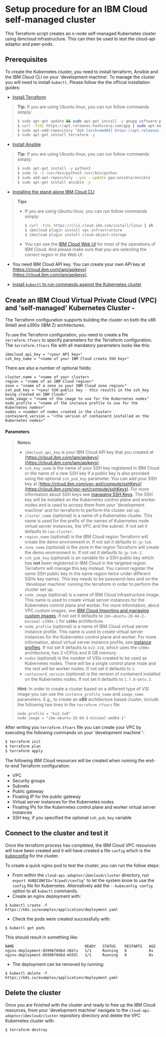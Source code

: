 # Setup procedure for an IBM Cloud self-managed cluster

This Terraform script creates an *n*-node self-managed Kubernetes cluster using ibmcloud infrastructure.
This can then be used to test the cloud-api adaptor and peer-pods.

## Prerequisites

To create the Kubernetes cluster, you need to install terraform, Ansible and the IBM Cloud CLI on your 
'development machine'. To manage the cluster you will need to install `kubectl`.
Please follow the the official installation guides:

* [Install Terraform](https://learn.hashicorp.com/tutorials/terraform/install-cli)

> **Tip:** If you are using Ubuntu linux, you can run follow commands simply:
> ```bash
> $ sudo apt-get update && sudo apt-get install -y gnupg software-properties-common curl
> $ curl -fsSL https://apt.releases.hashicorp.com/gpg | sudo apt-key add -
> $ sudo apt-add-repository "deb [arch=amd64] https://apt.releases.hashicorp.com $(lsb_release -cs) main"
> $ sudo apt-get install terraform -y
> ```

* [Install Ansible](https://docs.ansible.com/ansible/latest/installation_guide/intro_installation.html)

> **Tip:** If you are using Ubuntu linux, you can run follow commands simply:
> ```bash
> $ sudo apt-get install -y python3
> $ sudo ln -s /usr/bin/python3 /usr/bin/python
> $ sudo add-apt-repository --yes --update ppa:ansible/ansible
> $ sudo apt-get install ansible -y
> ```

* [Installing the stand-alone IBM Cloud CLI](https://cloud.ibm.com/docs/cli?topic=cli-install-ibmcloud-cli)

> **Tips**
> - If you are using Ubuntu linux, you can run follow commands simply:
>     ```bash
>     $ curl -fsSL https://clis.cloud.ibm.com/install/linux | sh
>     $ ibmcloud plugin install vpc-infrastructure
>     $ ibmcloud plugin install cloud-object-storage
>     ```
> - You can use the [IBM Cloud Web UI](https://cloud.ibm.com/vpc-ext/overview) for most of the operations of IBM Cloud.
And please make sure that you are selecting the correct region in the Web UI.
> 

* You need IBM Cloud API key. You can create your own API key at [https://cloud.ibm.com/iam/apikeys](https://cloud.ibm.com/iam/apikeys).

* [Install `kubectl` to run commands against the Kubernetes cluster](https://kubernetes.io/docs/tasks/tools/)

## Create an IBM Cloud Virtual Private Cloud (VPC) and 'self-managed' Kubernetes Cluster -

The Terraform configuration supports building the cluster on both the x86 (Intel) and s390x (IBM Z) architectures.

To use the Terraform configuration, you need to create a file `terraform.tfvars` to specify parameters for the
Terraform configuration. The `terraform.tfvars` file with all mandatory parameters looks like this:

```
ibmcloud_api_key = "<your API key>"
ssh_key_name = "<name of your IBM Cloud create SSH key>"
```

There are also a number of optional fields:
```
cluster_name = "<name of your cluster>
region = "<name of an IBM Cloud region>"
zone = "<name of a zone in your IBM Cloud zone region>"
ssh_pub_key = "<your SSH public key - this results in the ssh_key being created on IBM Cloud>"
node_image = "<name of the image to use for the Kubernetes nodes"
node_profile = "<name of the instance profile to use for the Kubernetes nodes>"
nodes = <number of nodes created in the cluster>
containerd_version = "<the version of containerd installed on the Kubernetes nodes>"
```

#### Parameters

> **Notes:**
> - `ibmcloud_api_key` is your IBM Cloud API key that you created at 
[https://cloud.ibm.com/iam/apikeys](https://cloud.ibm.com/iam/apikeys).
> - `ssh_key_name` is the name of your SSH key registered in IBM Cloud or the name of a new SSH key if a public key is
also provided using the optional `ssh_pub_key` parameter. You can add your SSH key at 
[https://cloud.ibm.com/vpc-ext/compute/sshKeys](https://cloud.ibm.com/vpc-ext/compute/sshKeys). For more information
about SSH keys see [managing SSH Keys](https://cloud.ibm.com/docs/vpc?topic=vpc-ssh-keys). The SSH key will be 
installed on the Kubernetes control plane and worker nodes and is used to access them from your 'development machine' and for terraform to perform the cluster set up.
> - `cluster_name` (optional) is a name of a Kubernetes cluster. This name is used for the prefix of the names of 
Kubernetes node virtual server instances, the VPC and the subnet. If not set it defaults to `caa-cluster`.
> - `region_name` (optional) is the IBM Cloud region Terraform will create the demo environment in. If not set it
defaults to `jp-tok`.
> - `zone_name` (optional) is the zone in the region Terraform will create the demo environment in. If not set it
defaults to `jp-tok-2`.
> - `ssh_pub_key` (optional) is an variable for a SSH public key which has **not** been registered in IBM Cloud in the
targeted region. Terraform will manage this key instead. You cannot register the same SSH public key in the same region
twice under different SSHs key names. This key needs to be password-less and on the 'developer machine' running the terraform in order to perform the cluster set up.
> - `node_image` (optional) is a name of IBM Cloud infrastructure image. This name is used to create virtual server
 instances for the Kubernetes control plane and worker. For more information, about VPC custom images, see 
 [IBM Cloud Importing and managing custom images](https://cloud.ibm.com/docs/vpc?topic=vpc-managing-images).
  If not set it defaults to `ibm-ubuntu-20-04-2-minimal-s390x-1` for **`s390x`** architecture.
> - `node_profile` (optional) is a name of IBM Cloud virtual server instance profile. This name is used to create virtual server instances for the Kubernetes control plane and worker. For more information, about virtual server instance profile, see [instance profiles](https://cloud.ibm.com/docs/vpc?topic=vpc-profiles). If not set it defaults to `bz2-2x8`, which uses the `s390x` architecture, has 2 vCPUs and 8 GB memory.
> - `nodes` (optional) is the number of VSIs created to be used as Kubernetes nodes. There will be a single control 
plane node and the rest will be worker nodes. If not set it defaults to `2`.
> - `containerd_version` (optional) is the version of containerd installed on the Kubernetes nodes. If not set it 
defaults to `1.7.0-beta.3`.
 <!-- TODO #570 once we've fixed pre-install of containerd note that this might be overriden?-->

> **Hint:** In order to create a cluster based on a different type of VSI image you can use the `instance_profile_name`
and `image_name` parameters. E.g., to create an **x86** architecture based cluster, include the following two lines in
the `terraform.tfvars` file
>
>     node_profile = "bx2-2x8"
>     node_image = "ibm-ubuntu-20-04-3-minimal-amd64-1"
>

After writing you `terraform.tfvars` file you can create your VPC by executing the following commands on your
'development machine`':
```bash
$ terraform init
$ terraform plan
$ terraform apply
```

The following IBM Cloud resources will be created when running the end-to-end Terraform configuration:
* VPC
* Security groups
* Subnets
* Public gateway
* Floating IP for the public gateway
* Virtual server instances for the Kubernetes nodes
* Floating IPs for the Kubernetes control plane and worker virtual server instances
* SSH key, if you specified the optional `ssh_pub_key` variable

## Connect to the cluster and test it

Once the terraform process has completed, the IBM Cloud VPC resources will have been created and it will have created
a file `config` which is the
[kubeconfig](https://kubernetes.io/docs/concepts/configuration/organize-cluster-access-kubeconfig/)
for the cluster. 

To create a quick nginx pod to test the cluster, you can run the follow steps:
- From within the `cloud-api-adaptor/ibmcloud/cluster` directory, run `export KUBECONFIG="$(pwd)/config"` to let the
system know to use the `config` file for Kubernetes. Alternatively add the `--kubeconfig config` option to all
`kubectl` commands.
- Create an nginx deployment with:
```
$ kubectl create -f https://k8s.io/examples/application/deployment.yaml
```
- Check the pods were created successfully with:
```
$ kubectl get pods
```
This should result in something like:
```
NAME                                READY   STATUS    RESTARTS   AGE
nginx-deployment-85996f8dbd-26kls   1/1     Running   0          8s
nginx-deployment-85996f8dbd-m555l   1/1     Running   0          8s
```
- The deployment can be removed by running:
```
$ kubectl delete -f https://k8s.io/examples/application/deployment.yaml
```

## Delete the cluster

Once you are finished with the cluster and ready to free up the IBM Cloud resources, from your 'development machine'
navigate to the `cloud-api-adaptor/ibmcloud/cluster` repository directory and delete the VPC Kubernetes cluster with:
```bash
$ terraform destroy
```
